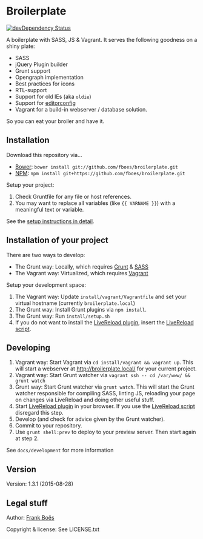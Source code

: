 Broilerplate
================

[![devDependency Status](https://david-dm.org/fboes/broilerplate/dev-status.svg)](https://david-dm.org/fboes/broilerplate#info=devDependencies)

A boilerplate with SASS, JS & Vagrant. It serves the following goodness on a shiny plate:

* SASS
* jQuery Plugin builder
* Grunt support
* Opengraph implementation
* Best practices for icons
* RTL-support
* Support for old IEs (aka `oldie`)
* Support for [editorconfig](http://editorconfig.org/)
* Vagrant for a build-in webserver / database solution.

So you can eat your broiler and have it.

Installation
------------

Download this repository via…

* [Bower](http://bower.io/): `bower install git://github.com/fboes/broilerplate.git`
* [NPM](https://www.npmjs.org/): `npm install git+https://github.com/fboes/broilerplate.git`

Setup your project:

1. Check Gruntfile for any file or host references.
2. You may want to replace all variables (like `{{ VARNAME }}`) with a meaningful text or variable.

See the [setup instructions in detail](docs/development/setup.md).

Installation of __your__ project
--------------------------------

There are two ways to develop:

* The Grunt way: Locally, which requires [Grunt](http://gruntjs.com/) & [SASS](http://sass-lang.com/)
* The Vagrant way: Virtualized, which requires [Vagrant](https://www.vagrantup.com/)

Setup your development space:

1. The Vagrant way: Update `install/vagrant/Vagrantfile` and set your virtual hostname (currently `broilerplate.local`)
2. The Grunt way: Install Grunt plugins via `npm install`.
4. The Grunt way: Run `install/setup.sh`
6. If you do not want to install the [LiveReload plugin](http://livereload.com/extensions/), insert the [LiveReload script](http://feedback.livereload.com/knowledgebase/articles/86180-how-do-i-add-the-script-tag-manually-).

Developing
----------

1. Vagrant way: Start Vagrant via `cd install/vagrant && vagrant up`. This will start a webserver at http://broilerplate.local/ for your current project.
2. Vagrant way: Start Grunt watcher via `vagrant ssh -- cd /var/www/ && grunt watch`
2. Grunt way: Start Grunt watcher via `grunt watch`. This will start the Grunt watcher responsible for compiling SASS, linting JS, reloading your page on changes via LiveReload and doing other useful stuff.
3. Start [LiveReload plugin](http://livereload.com/) in your browser. If you use the [LiveReload script](http://feedback.livereload.com/knowledgebase/articles/86180-how-do-i-add-the-script-tag-manually-) disregard this step.
4. Develop (and check for advice given by the Grunt watcher).
5. Commit to your repository.
6. Use `grunt shell:prev` to deploy to your preview server. Then start again at step 2.

See `docs/development` for more information

Version
-------

Version: 1.3.1 (2015-08-28)

Legal stuff
-----------

Author: [Frank Boës](http://3960.org)

Copyright & license: See LICENSE.txt
